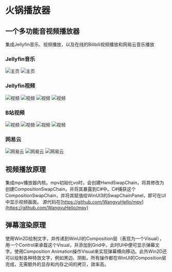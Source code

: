 # 火锅播放器
## 一个多功能音视频播放器
集成Jellyfin音乐、视频播放，以及在线的Bilibili视频播放和网易云音乐播放

### Jellyfin音乐
![主页](./Images/Main.png)
![主页](./Images/Main2.png)

### Jellyfin视频
![视频](./Images/Video2.png)
![视频](./Images/Video3.png)
![视频](./Images/Video4.png)
![视频](./Images/Video.png)

### B站视频
![视频](./Images/BiliVideo.png)
![视频](./Images/BiliVideo2.png)
![视频](./Images/BiliVideo3.png)
![视频](./Images/BiliVideo4.png)

### 网易云
![网易云](./Images/NetEase.png)
![网易云](./Images/NetEase2.png)
![网易云](./Images/NetEase3.png)

## 视频播放原理
集成mpv播放器内核。mpv初始化vo时，会创建HwndSwapChain，将其修改为创建CompositionSwapChain，并将其暴露到C#中。C#捕获这个CompositionSwapChain，并将其赋值给WinUI3的SwapChainPanel，即可在UI中显示视频画面。
源代码在[https://github.com/WangyuHello/mpv](https://github.com/WangyuHello/mpv)

## 弹幕渲染原理
使用Win2D绘制文字，并传递到WinUI的Composition层（表现为一个Visual），用一个Control来承载这个Visual，并添加到Grid中，此时UI中便可显示弹幕文字。使用Composition Animation操作Visual来实现弹幕横向移动。此外Win2D还可以绘制各种特效文字，例如黑边、阴影。所有操作都在WinUI的Composition层完成，无需额外的显存和内存之间的拷贝，效率高。